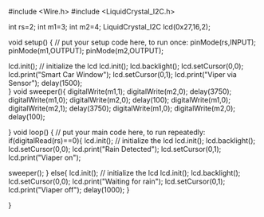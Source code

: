 #include <Wire.h> 
#include <LiquidCrystal_I2C.h>

int rs=2;
int m1=3;
int m2=4;
LiquidCrystal_I2C lcd(0x27,16,2);

void setup() {
  // put your setup code here, to run once:
pinMode(rs,INPUT);
pinMode(m1,OUTPUT);
pinMode(m2,OUTPUT);

  lcd.init();                      // initialize the lcd 
  lcd.init();
  lcd.backlight();
  lcd.setCursor(0,0);
  lcd.print("Smart Car Window");
  lcd.setCursor(0,1);
  lcd.print("Viper via Sensor");
  delay(1500);  
}
void sweeper(){
digitalWrite(m1,1);
digitalWrite(m2,0);
delay(3750);
digitalWrite(m1,0);
digitalWrite(m2,0);
delay(100);
digitalWrite(m1,0);
digitalWrite(m2,1);
delay(3750);
digitalWrite(m1,0);
digitalWrite(m2,0);
delay(100);

}
void loop() {
  // put your main code here, to run repeatedly:
if(digitalRead(rs)==0){
  lcd.init();                      // initialize the lcd 
  lcd.init();
  lcd.backlight();
  lcd.setCursor(0,0);
  lcd.print("Rain Detected");
  lcd.setCursor(0,1);
  lcd.print("Viaper on");

sweeper();
}
else{
  lcd.init();                      // initialize the lcd 
  lcd.init();
  lcd.backlight();
  lcd.setCursor(0,0);
  lcd.print("Waiting for rain");
  lcd.setCursor(0,1);
  lcd.print("Viaper off");
delay(1000);
}

}




